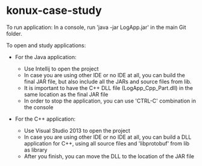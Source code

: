 # konux-case-study

To run application:
In a console, run 'java -jar LogApp.jar' in the main Git folder.

To open and study applications:
- For the Java application:
	- Use Intellij to open the project
	- In case you are using other IDE or no IDE at all, you can build the final JAR file, but also include all the JARs and source files from lib.
	- It is important to have the C++ DLL file (LogApp_Cpp_Part.dll) in the same location as the final JAR file
	- In order to stop the application, you can use 'CTRL-C' combination in the console
	
- For the C++ application:
	- Use Visual Studio 2013 to open the project
	- In case you are using other IDE or no IDE at all, you can build a DLL application for C++, using all source files and 'libprotobuf' from lib as library
	- After you finish, you can move the DLL to the location of the JAR file